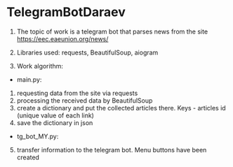 # TelegramBotDaraev
1. The topic of work is a telegram bot that parses news from the site https://eec.eaeunion.org/news/

2. Libraries used: requests, BeautifulSoup, aiogram

3. Work algorithm:

- main.py:
1. requesting data from the site via requests
2. processing the received data by BeautifulSoup
3. create a dictionary and put the collected articles there. Keys - articles id (unique value of each link)
4. save the dictionary in json

- tg_bot_MY.py:
5. transfer information to the telegram bot. Menu buttons have been created
